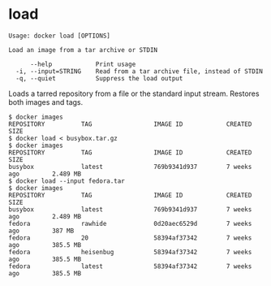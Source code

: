 <!--[metadata]>
+++
title = "load"
description = "The load command description and usage"
keywords = ["stdin, tarred, repository"]
[menu.main]
parent = "smn_cli"
+++
<![end-metadata]-->

# load

    Usage: docker load [OPTIONS]

    Load an image from a tar archive or STDIN

          --help            Print usage
      -i, --input=STRING    Read from a tar archive file, instead of STDIN
      -q, --quiet           Suppress the load output

Loads a tarred repository from a file or the standard input stream.
Restores both images and tags.

    $ docker images
    REPOSITORY          TAG                 IMAGE ID            CREATED             SIZE
    $ docker load < busybox.tar.gz
    $ docker images
    REPOSITORY          TAG                 IMAGE ID            CREATED             SIZE
    busybox             latest              769b9341d937        7 weeks ago         2.489 MB
    $ docker load --input fedora.tar
    $ docker images
    REPOSITORY          TAG                 IMAGE ID            CREATED             SIZE
    busybox             latest              769b9341d937        7 weeks ago         2.489 MB
    fedora              rawhide             0d20aec6529d        7 weeks ago         387 MB
    fedora              20                  58394af37342        7 weeks ago         385.5 MB
    fedora              heisenbug           58394af37342        7 weeks ago         385.5 MB
    fedora              latest              58394af37342        7 weeks ago         385.5 MB
